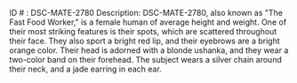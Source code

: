 ID # : DSC-MATE-2780
Description: DSC-MATE-2780, also known as "The Fast Food Worker," is a female human of average height and weight. One of their most striking features is their spots, which are scattered throughout their face. They also sport a bright red lip, and their eyebrows are a bright orange color. Their head is adorned with a blonde ushanka, and they wear a two-color band on their forehead. The subject wears a silver chain around their neck, and a jade earring in each ear.